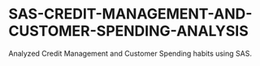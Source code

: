 # SAS-CREDIT-MANAGEMENT-AND-CUSTOMER-SPENDING-ANALYSIS
Analyzed Credit Management and Customer Spending habits using SAS.
